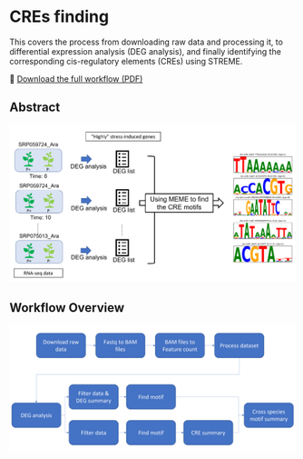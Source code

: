 # CREs finding
This covers the process from downloading raw data and processing it, to differential expression analysis (DEG analysis), and finally identifying the corresponding cis-regulatory elements (CREs) using STREME.

📄 [Download the full workflow (PDF)](docs/slides.pdf)

## Abstract
 <img src="docs/abstract.png" style="align:center" />

## Workflow Overview
 <img src="docs/workflow.png" style="align:center" />